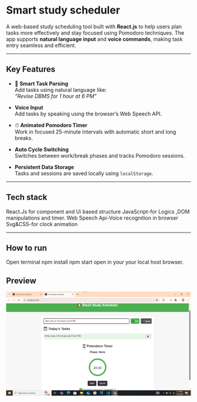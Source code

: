 # Smart study scheduler

A web-based study scheduling tool built with **React.js** to help users plan tasks more effectively and stay focused using Pomodoro techniques. The app supports **natural language input** and **voice commands**, making task entry seamless and efficient.

---

##  Key Features

- 🧠 **Smart Task Parsing**  
  Add tasks using natural language like:  
  _“Revise DBMS for 1 hour at 6 PM”_

-  **Voice Input**  
  Add tasks by speaking using the browser’s Web Speech API.

- ⏱ **Animated Pomodoro Timer**  
  Work in focused 25-minute intervals with automatic short and long breaks.

-  **Auto Cycle Switching**  
  Switches between work/break phases and tracks Pomodoro sessions.

-  **Persistent Data Storage**  
  Tasks and sessions are saved locally using `localStorage`.

---

## Tech stack
React.Js for component and Ui based structure
JavaScript-for Logics ,DOM manipulations and timer.
Web Speech Api-Voice recognition in browser
Svg&CSS-for clock animation



---

## How to run
Open terminal
npm install
npm start
open in your your local host browser.

## Preview
![apppreview](./Screenshot.png)

